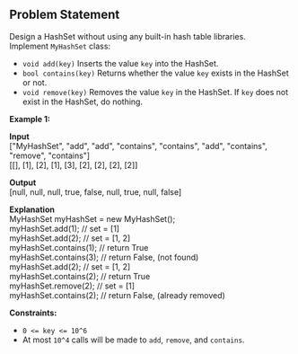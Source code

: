 ## Problem Statement

Design a HashSet without using any built-in hash table libraries.</br>
Implement `MyHashSet` class:

-   `void add(key)`  Inserts the value  `key`  into the HashSet.
-   `bool contains(key)`  Returns whether the value  `key`  exists in the HashSet or not.
-   `void remove(key)`  Removes the value  `key`  in the HashSet. If  `key`  does not exist in the HashSet, do nothing.

**Example 1:**

**Input**</br>
["MyHashSet", "add", "add", "contains", "contains", "add", "contains", "remove", "contains"]</br>
[[], [1], [2], [1], [3], [2], [2], [2], [2]]

**Output**</br>
[null, null, null, true, false, null, true, null, false]

**Explanation**</br>
MyHashSet myHashSet = new MyHashSet();</br>
myHashSet.add(1);      // set = [1]</br>
myHashSet.add(2);      // set = [1, 2]</br>
myHashSet.contains(1); // return True</br>
myHashSet.contains(3); // return False, (not found)</br>
myHashSet.add(2);      // set = [1, 2]</br>
myHashSet.contains(2); // return True</br>
myHashSet.remove(2);   // set = [1]</br>
myHashSet.contains(2); // return False, (already removed)</br>

**Constraints:**

-   `0 <= key <= 10^6`
-   At most  `10^4`  calls will be made to  `add`,  `remove`, and  `contains`.